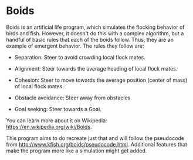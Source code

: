 # Boids
Boids is an artificial life program, which simulates the flocking behavior of birds and fish. However, it doesn't do this with a complex algorithm, but a handful of basic rules that each of the boids follow. Thus, they are an example of emergent behavior. The rules they follow are: 

* Separation: Steer to avoid crowding local flock mates. 

* Alignment: Steer towards the average heading of local flock mates. 

* Cohesion: Steer to move towards the average position (center of mass) of local flock mates. 

* Obstacle avoidance: Steer away from obstacles. 

* Goal seeking: Steer towards a Goal. 

You can learn more about it on Wikipedia: https://en.wikipedia.org/wiki/Boids.

This program aims to do recreate just that and will follow the pseudocode from http://www.kfish.org/boids/pseudocode.html. Additional features that make the program more like a simulation might get added.
